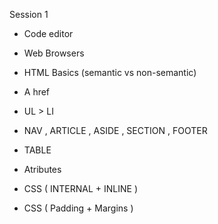Session 1

- Code editor

- Web Browsers

- HTML Basics (semantic vs non-semantic)

- A href

- UL > LI

- NAV , ARTICLE , ASIDE , SECTION , FOOTER

- TABLE

- Atributes

- CSS ( INTERNAL + INLINE )

- CSS ( Padding + Margins )
